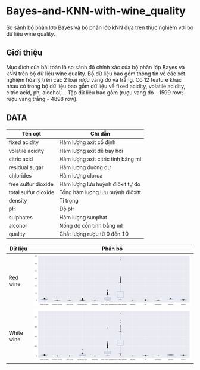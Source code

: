 # Bayes-and-KNN-with-wine_quality
So sánh bộ phân lớp Bayes và bộ phân lớp kNN dựa trên thực nghiệm với bộ dữ liệu wine quality. 
## Giới thiệu
Mục đích của bài toán là so sánh độ chính xác của bộ phân lớp Bayes và kNN trên bộ dữ liệu wine quality. 
Bộ dữ liệu bao gồm thông tin về các xét nghiệm hóa lý trên các 2 loại rượu vang đỏ và trắng.
Có 12 feature khác nhau có trong bộ dữ liệu bao gồm dữ liệu về fixed acidity, volatile acidity, citric acid, ph, alcohol,... Tập dữ liệu bao gồm (rượu vang đỏ - 1599 row; rượu vang trắng - 4898 row).
## DATA
| Tên cột           | Chỉ dẫn                                              |
| -------------         |-------------                                             | 
| fixed acidity         | Hàm lượng axit cố định                                    | 
| volatile acidity      | Hàm lượng axit dễ bay hơi                                 |  
| citric acid           | Hàm lượng axit citric tính bằng ml                                | 
| residual sugar        | Hàm lượng đường dư                                   |   
| chlorides             | Hàm lượng clorua                                        |
| free sulfur dioxide   | Hàm lượng lưu huỳnh điôxít tự do                            |
| total sulfur dioxide  | Tổng hàm lượng lưu huỳnh điôxítt                            |
| density               | Tỉ trọng                                                  |
| pH                    | Độ pH                                                 |
| sulphates             | Hàm lượng sunphat                                         |
| alcohol               | Nồng độ cồn tính bằng ml                                    |
| quality               | Chất lượng rượu từ 0 đến 10                 |


| Dữ liệu | Phân bố |
| --- | --- |
| Red wine  | ![image.png](redwinedataset.png) |
| White wine | ![image.png](whitewinedataset.png) |
